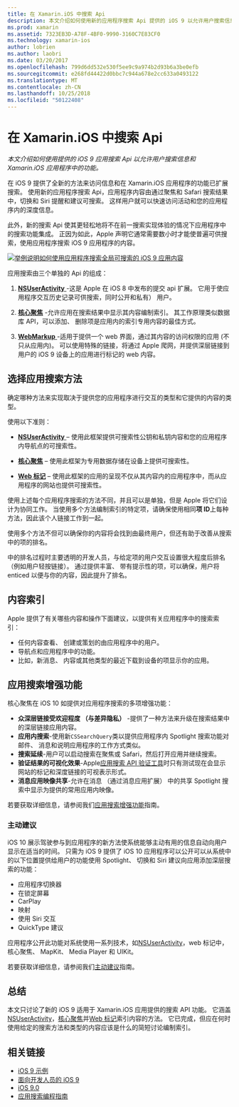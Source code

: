 ```yaml
---
title: 在 Xamarin.iOS 中搜索 Api
description: 本文介绍如何使用新的应用程序搜索 Api 提供的 iOS 9 以允许用户搜索信息和 Xamarin.iOS 应用程序中的功能。
ms.prod: xamarin
ms.assetid: 7323EB3D-A78F-4BF0-9990-3160C7E83CF0
ms.technology: xamarin-ios
author: lobrien
ms.author: laobri
ms.date: 03/20/2017
ms.openlocfilehash: 799d6dd532e530f5ee9c9a974b2d93b6a3be0efb
ms.sourcegitcommit: e268fd44422d0bbc7c944a678e2cc633a0493122
ms.translationtype: MT
ms.contentlocale: zh-CN
ms.lasthandoff: 10/25/2018
ms.locfileid: "50122408"
---
```

# <a name="search-apis-in-xamarinios"></a>在 Xamarin.iOS 中搜索 Api

_本文介绍如何使用提供的 iOS 9 应用搜索 Api 以允许用户搜索信息和 Xamarin.iOS 应用程序中的功能。_

在 iOS 9 提供了全新的方法来访问信息和在 Xamarin.iOS 应用程序的功能已扩展搜索。 使用新的应用程序搜索 Api，应用程序内容由通过聚焦和 Safari 搜索结果中，切换和 Siri 提醒和建议可搜索。 这样用户就可以快速访问活动和您的应用程序内的深度信息。

此外，新的搜索 Api 使其更轻松地将不在前一搜索实现体验的情况下应用程序中的搜索功能集成。 正因为如此，Apple 声明它通常需要数小时才能使普遍可供搜索，使用应用程序搜索 iOS 9 应用程序的内容。

[![](images/intro01.png "举例说明如何使用应用程序搜索全局可搜索的 iOS 9 应用内容")](images/intro01.png#lightbox)

应用搜索由三个单独的 Api 的组成：

1. [**NSUserActivity** ](nsuseractivity.md) -这是 Apple 在 iOS 8 中发布的提交 api 扩展。 它用于使应用程序交互历史记录可供搜索，同时公开和私有） 用户。

2. [**核心聚焦**](corespotlight.md) -允许应用在搜索结果中显示其内容编制索引。 其工作原理类似数据库 API，可以添加、 删除项是应用内的索引专用内容的最佳方式。

3. [**WebMarkup** ](web-markup.md) -适用于提供一个 web 界面，通过其内容的访问权限的应用 (不只从应用内)。 可以使用特殊的链接，将通过 Apple 爬网，并提供深层链接到用户的 iOS 9 设备上的应用进行标记的 web 内容。

## <a name="selecting-an-app-search-approach"></a>选择应用搜索方法

确定哪种方法来实现取决于提供您的应用程序进行交互的类型和它提供的内容的类型。

使用以下准则：

- [**NSUserActivity** ](nsuseractivity.md) – 使用此框架提供可搜索性公钥和私钥内容和您的应用程序内导航点的可搜索性。

- [**核心聚焦**](corespotlight.md) – 使用此框架为专用数据存储在设备上提供可搜索性。

- [**Web 标记**](web-markup.md) – 使用此框架的应用的呈现不仅从其内容内的应用程序中，而从应用程序的网站也提供可搜索性。

使用上述每个应用程序搜索的方法不同，并且可以是单独，但是 Apple 将它们设计为协同工作。 当使用多个方法编制索引的特定项，请确保使用相同**项 ID**上每种方法，因此该个人链接工作到一起。

使用多个方法不但可以确保你的内容将会找到由最终用户，但还有助于改善从搜索中的项的排名。

中的排名过程时主要透明的开发人员，与给定项的用户交互设置很大程度后排名 （例如用户轻按链接）。
通过提供丰富、 带有提示性的项，可以确保，用户将 enticed 以便与你的内容，因此提升了排名。

## <a name="what-content-to-index"></a>内容索引

Apple 提供了有关哪些内容和操作下面建议，以提供有关应用程序中的搜索索引：

 - 任何内容查看、 创建或策划的由应用程序中的用户。
 - 导航点和应用程序中的功能。
 - 比如，新消息、 内容或其他类型的最近下载到设备的项显示你的应用。

## <a name="app-search-enhancements"></a>应用搜索增强功能

核心聚焦在 iOS 10 如提供对应用程序搜索的多项增强功能：

- **众深层链接受欢迎程度 （与差异隐私）** -提供了一种方法来升级在搜索结果中的深层链接应用内容。
- **应用内搜索**-使用新`CSSearchQuery`类以提供应用程序内 Spotlight 搜索功能对邮件、 消息和说明应用程序的工作方式类似。
- **搜索延续**-用户可以启动搜索在聚焦或 Safari，然后打开应用并继续搜索。
- **验证结果的可视化效果**-Apple[应用搜索 API 验证工具](https://search.developer.apple.com/appsearch-validation-tool)时只有测试现在会显示网站的标记和深度链接的可视表示形式。
- **消息应用映像共享**-允许在消息 （通过消息应用扩展） 中的共享 Spotlight 搜索中显示为提供的常用应用内映像。

若要获取详细信息，请参阅我们[应用搜索增强功能](~/ios/platform/search/app-search-enhancements.md)指南。

### <a name="proactive-suggestions"></a>主动建议

iOS 10 展示驾驶参与到应用程序的新方法使系统能够主动有用的信息自动向用户显示在适当的时间。 只需为 iOS 9 提供了 iOS 10 应用程序可以公开可以从系统中的以下位置提供给用户的功能使用 Spotlight、 切换和 Siri 建议向应用添加深层搜索的功能：

- 应用程序切换器
- 在锁定屏幕
- CarPlay
- 映射
- 使用 Siri 交互
- QuickType 建议 

应用程序公开此功能对系统使用一系列技术，如[NSUserActivity](https://developer.xamarin.com/api/type/Foundation.NSUserActivity/)，web 标记中，核心聚焦、 MapKit、 Media Player 和 UIKit。

若要获取详细信息，请参阅我们[主动建议](~/ios/platform/search/proactive-suggestions.md)指南。

## <a name="summary"></a>总结

本文只讨论了新的 iOS 9 适用于 Xamarin.iOS 应用提供的搜索 API 功能。 它涵盖[NSUserActivity](nsuseractivity.md)，[核心聚焦](corespotlight.md)并[Web 标记](web-markup.md)索引内容的方法。 它已完成，但应在何时使用给定的搜索方法和类型的内容应该是什么的简短讨论编制索引。



## <a name="related-links"></a>相关链接

- [iOS 9 示例](https://developer.xamarin.com/samples/ios/iOS9/)
- [面向开发人员的 iOS 9](https://developer.apple.com/ios/pre-release/)
- [iOS 9.0](https://developer.apple.com/library/prerelease/ios/releasenotes/General/WhatsNewIniOS/Articles/iOS9.html)
- [应用搜索编程指南](https://developer.apple.com/library/prerelease/ios/documentation/General/Conceptual/AppSearch/index.html#//apple_ref/doc/uid/TP40016308)
